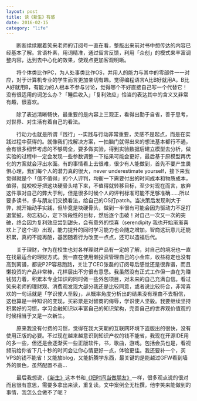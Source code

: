 ```yaml
---
layout: post
title: 读《新生》有感
date: 2016-02-15
category: "life"
---
```


&emsp;&emsp;断断续续跟着笑来老师的订阅号一直在看，整版出来前对书中想传达的内容已经基本了解。言语朴素，用词精准，通过留言反馈，利用「众创」的模式来丰富调整内容，达到去中心化的效果，使观点更加客观明晰。

&emsp;&emsp;将个体类比作PC，为人处事类比作OS，并用人的能力与其中的零部件一一对应，对于计算机专业的学生而言更加亲切有趣。觉得编程语言A比B好就用A，B比A好就用B，有能力的人根本不参与讨论，觉得哪个不好直接自己写一个代替它！没有很适用的词怎么办？「睡后收入」「复利效应」恰当的表达其中的含义又非常有趣，很喜欢。

&emsp;&emsp;除了表述清晰畅快，最重要的是内容上三观正，看得出勤于自省，善于思考，对世界、对生活有着自己的看法。

&emsp;&emsp;行动力也就是所谓「践行」--实践与行动非常重要，灵感不是起点，而是在实践过程中获得的。就像我们找解决方案，一拍脑门就得出来的想法基本都行不通，会有很多细节考虑的不够周全，要多做实验，得到实验数据后建立模型去分析，做实验的过程中一定会发现一些参数调整一下结果可能会更好，最后基于原模型再优化的方案就会浮出水面。有的事情看上去很难，很少有人能做到，首先不要产生畏惧心理，我们每个人的潜力真的很大，never underestimate yourself，接下来我觉得就是个「值不值得」的个人评判，均衡一下需要付出的时间成本和物质成本，值得，就咬咬牙把这块硬骨头啃下来，不值得就转移目标，至少对现在而言，放弃这件事对自己的弊大于利，但是很多时候个人的评判标准可能不足够准确……所以要多读书，多与朋友们交换看法，给自己的OS打patch。当决策后发现利大于弊，就开始动手实践，但毕竟是块硬骨头，做到一半很有可能会因为驱动力不足打退堂鼓，勿忘初心，定下阶段性的目标，然后逐个击破！对自己一次又一次的突破，终会因为复利效应尝到甜头，会有意外的惊喜（serendipity 我也开始渐渐喜欢上了这个词）出现，能力提升的同时学习能力也会随之增加。智商这玩意儿还能积累，真的不能再酷，基因随着行为改变一点点，还可以造福后代。

&emsp;&emsp;关于理财，作为在校生也对各样理财产品有一定的了解，对自己的境况也一直在找最适合的理财方式。我一直在使用懒投资管理自己的小金库，收益稳定也没有高到离谱，都说P2P容易跑路，关注了CEO张磊的订阅号后感觉还是很靠谱，而且懒投资的产品非常棒，花样层出不穷很有意思。我虽然没有正式工作但一直在为赚钱努力着，积累本专业知识的同时做一些外包项目，对未来的自己充满自信。看过笑来老师的理财观、消费观发现大部分我还是比较同意，或者说比较符合，非常喜欢的一句话就是「学识使人坚毅」，从概率角度分析出的结果没有理由不去相信，这也算是一种知识的变现，买彩票是对智商的侮辱，学识使人坚毅。我要继续坚持积累好的习惯，学习金融知识以丰富自己的知识架构，完善自己的世界观价值观的时候相当于又是一次新生。

&emsp;&emsp;原来我没有付费的习惯，觉得在我大天朝的互联网环境下盗版出的很快，没有使用正版的必要。不过现在越来越意识到知识产权的钱不能省，我现在开源IDE用的多一些，但还是会逐渐买一些正版软件，书，歌曲，游戏。包括会员也是，看视频前给你省下几十秒的时间会让你心情更好一点，体验更佳。我还要补一个，买VPS的钱不能省！又能放blog，又能折腾学东西，最关键的是能越过GFW看到墙外的景色，虽然配置不高…

&emsp;&emsp;最后我想说，[《新生》](http://b.xinshengdaxue.com/)这本书和[《把时间当做朋友》](http://zhibimo.com/read/xiaolai/ba-shi-jian-dang-zuo-peng-you/)一样，很多观点说的很对而且很有意思，需要多拿出来读，重复读。文中案例全无杜撰，他李笑来能做到的事情，我怎么会做不了呢？

